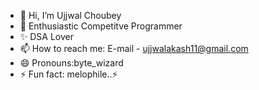- 👋 Hi, I’m Ujjwal Choubey
- 👀 Enthusiastic Competitve Programmer
- ✨ DSA Lover
- 📫 How to reach me: E-mail - ujjwalakash11@gmail.com
- 😄 Pronouns:byte_wizard
- ⚡ Fun fact: melophile..⚡

<!---
ujjwal11gits/ujjwal11gits is a ✨ special ✨ repository because its `README.md` (this file) appears on your GitHub profile.
You can click the Preview link to take a look at your changes.
--->
